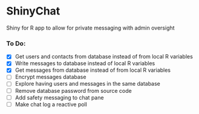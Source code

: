 # ShinyChat
Shiny for R app to allow for private messaging with admin oversight

### To Do:
- [X] Get users and contacts from database instead of from local R variables
- [X] Write messages to database instead of local R variables
- [X] Get messages from database instead of from local R variables
- [ ] Encrypt messages database
- [ ] Explore having users and messages in the same database
- [ ] Remove database password from source code
- [ ] Add safety messaging to chat pane
- [ ] Make chat log a reactive poll

